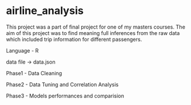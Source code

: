 # airline_analysis
This project was a part of final project for one of my masters courses. The aim of this project was to find meaning full inferences from
the raw data which included trip information for different passengers.

Language - R

data file -> data.json

Phase1 - Data Cleaning

Phase2 - Data Tuning and Correlation Analysis

Phase3 - Models performances and comparision
